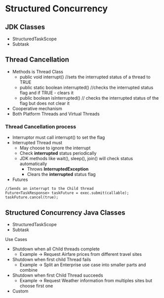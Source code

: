# Structured Concurrency

## JDK Classes
* StructuredTaskScope
* Subtask


## Thread Cancellation
* Methods is Thread Class
  * public void interrupt() //sets the interrupted status of a thread to TRUE
  * public static boolean interrupted() //checks the interrupted status flag and if TRUE - clears it
  * public boolean isInterrupted() // checks the interrupted status of the flag but does not clear it
* Cooperative mechanism
* Both Platform Threads and Virtual Threads

### Thread Cancellation process
* Interruptor must call interrupt() to set the flag
* Interrupted Thread must
  * May choose to ignore the interrupt
  * Check **interrupted** status periodically
  * JDK methods like wait(), sleep(), join() will check status automatically
    * Throws **InterruptedException**
    * Clears the **interrupted** status flag
* Futures
```
//Sends an interrupt to the Child thread
Future<TaskResponse> taskFuture = exec.submit(callable);
taskFuture.cancel(true);
```


## Structured Concurrency Java Classes
* StructuredTaskScope
* Subtask

Use Cases  
* Shutdown when all Child threads complete
  * Example -> Request Airfare prices from different travel sites
* Shutdown when first child Thread fails
  * Example -> Split an Enterprise use case into smaller parts and combine
* Shutdown when first Child Thread succeeds
  * Example -> Request Weather information from multiples sites but choose first one
* Custom